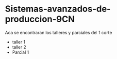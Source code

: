 # Sistemas-avanzados-de-produccion-9CN
Aca se encontraran los talleres y parciales del 1 corte 

- taller 1
- taller 2
- Parcial 1
